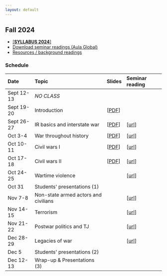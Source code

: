 ```yaml
---
layout: default
---
```


## Fall 2024

- [[**SYLLABUS 2024**]](https://raw.githack.com/franvillamil/syllabi/master/current/syllabus_war_peace_political_violence.pdf)
- [Download seminar readings (Aula Global)](https://aulaglobal.uc3m.es/mod/folder/view.php?id=5133021)
- [Resources / background readings](./resources.html)

### Schedule

| Date        | Topic  | Slides | Seminar reading |
| :---        | :---   | :--- | :--- |
| Sept 12-13    | *NO CLASS* |||
| Sept 19-20    | Introduction | [[PDF](./slides/01_introduction/introduction.pdf)] ||
| Sept 26-27  | IR basics and interstate war | [[PDF](./slides/03_interstate/interstate.pdf)] | [[url](https://www.foreignaffairs.com/israel/israels-next-war-hezbollah-lebanon)] |
| Oct 3-4  | War throughout history | [[PDF](./slides/04_war_history/war_history.pdf)] | [[url](https://www.ft.com/content/9ab50dee-67f5-4e1b-8456-d8f11814ef18)] |
| Oct 10-11  | Civil wars I | [[PDF](./slides/05_civil_wars1/civil_wars1.pdf)] | [[url](https://www.theatlantic.com/magazine/archive/1994/02/the-coming-anarchy/304670/)] |
| Oct 17-18  | Civil wars II | [[PDF](./slides/06_civil_wars2/civil_wars2.pdf)] | [[url](https://www.newyorker.com/magazine/2021/09/13/the-other-afghan-women)] | 
| Oct 24-25  | Wartime violence | <!-- [[PDF](./slides/07_wartime_violence/violence.pdf)] --> | [[url](https://www.newyorker.com/magazine/2023/02/06/the-hunt-for-russian-collaborators-in-ukraine)] | 
| Oct 31  | Students' presentations (1) |||
| Nov 7-8  | Non-state armed actors and civilians | <!-- [[PDF](./slides/08_rebels/rebels.pdf)] --> | [[url](https://americanaffairsjournal.org/2024/05/the-bukele-model-and-the-future-of-el-salvador/)] |
| Nov 14-15  | Terrorism | <!-- [[PDF](./slides/09_terrorism/terrorism.pdf)] --> | [[url](https://www.newyorker.com/magazine/2024/08/12/yahya-sinwar-profile-hamas-gaza-war-israel)] |
| Nov 21-22  | Postwar politics and TJ | <!-- [[PDF](./slides/10_postwar_politics/postwar.pdf)] --> | [[url](https://www.newyorker.com/magazine/2022/08/08/the-prosecution-of-russian-war-crimes-in-ukraine)] |
| Dec 28-29 | Legacies of war | <!-- [[PDF](./slides/12_legacies/legacies.pdf)] --> | [[url](https://www.newyorker.com/news/the-weekend-essay/in-the-shadow-of-the-holocaust)] |
| Dec 5  | Students' presentations (2) |||
| Dec 12-13   | Wrap-up & Presentations (3) | <!-- [[PDF](./slides/13_wrap/wrap_up.pdf)] --> ||
